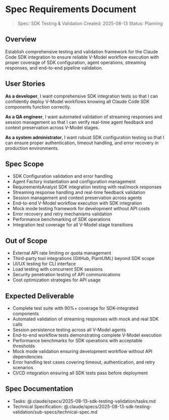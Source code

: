 # Spec Requirements Document

> Spec: SDK Testing & Validation
> Created: 2025-08-13
> Status: Planning

## Overview

Establish comprehensive testing and validation framework for the Claude Code SDK integration to ensure reliable V-Model workflow execution with proper coverage of SDK configuration, agent operations, streaming responses, and end-to-end pipeline validation.

## User Stories

**As a developer**, I want comprehensive SDK integration tests so that I can confidently deploy V-Model workflows knowing all Claude Code SDK components function correctly.

**As a QA engineer**, I want automated validation of streaming responses and session management so that I can verify real-time agent feedback and context preservation across V-Model stages.

**As a system administrator**, I want robust SDK configuration testing so that I can ensure proper authentication, timeout handling, and error recovery in production environments.

## Spec Scope

- SDK Configuration validation and error handling
- Agent Factory instantiation and configuration management  
- RequirementsAnalyst SDK integration testing with real/mock responses
- Streaming response handling and real-time feedback validation
- Session management and context preservation across agents
- End-to-end V-Model workflow execution with SDK integration
- Mock mode testing framework for development without API costs
- Error recovery and retry mechanisms validation
- Performance benchmarking of SDK operations
- Integration test coverage for all V-Model stage transitions

## Out of Scope

- External API rate limiting or quota management
- Third-party tool integrations (GitHub, PlantUML) beyond SDK scope  
- UI/UX testing for CLI interface
- Load testing with concurrent SDK sessions
- Security penetration testing of API communications
- Cost optimization strategies for API usage

## Expected Deliverable

- Complete test suite with 90%+ coverage for SDK-integrated components
- Automated validation of streaming responses with mock and real SDK calls
- Session persistence testing across all V-Model agents
- End-to-end workflow tests demonstrating complete V-Model execution
- Performance benchmarks for SDK operations with acceptable thresholds
- Mock mode validation ensuring development workflow without API dependencies
- Error handling test cases covering timeout, authentication, and retry scenarios
- CI/CD integration ensuring all SDK tests pass before deployment

## Spec Documentation

- Tasks: @.claude/specs/2025-08-13-sdk-testing-validation/tasks.md
- Technical Specification: @.claude/specs/2025-08-13-sdk-testing-validation/sub-specs/technical-spec.md